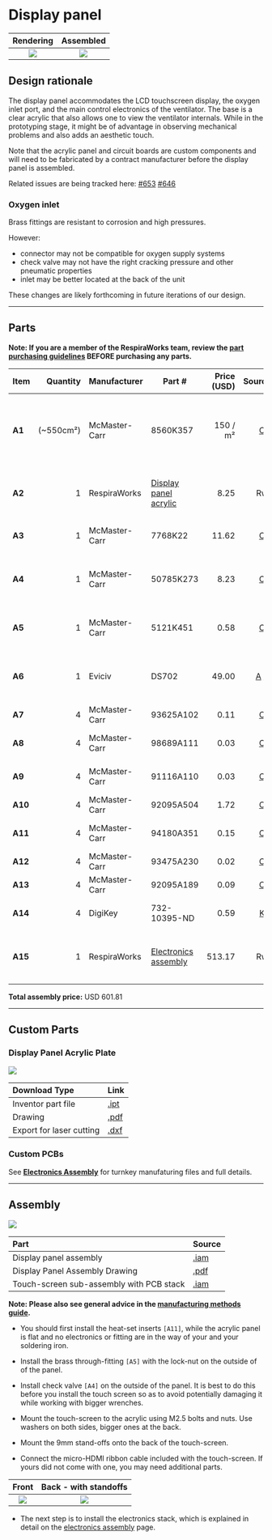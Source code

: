 # Display panel

| Rendering | Assembled |
|:-------------------------:|:-------------------------:|
| ![](images/display_panel_assembly_rendering.jpg) | ![](images/everything.jpg) |

## Design rationale

The display panel accommodates the LCD touchscreen display, the oxygen inlet port, and the main control electronics of the ventilator. The base is a clear acrylic
that also allows one to view the ventilator internals. While in the prototyping stage, it might be of advantage
in observing mechanical problems and also adds an aesthetic touch.

Note that the acrylic panel and circuit boards are custom components and will need to be fabricated by a contract manufacturer before the display panel is assembled.

Related issues are being tracked here:
[#653](https://github.com/RespiraWorks/Ventilator/issues/653)
[#646](https://github.com/RespiraWorks/Ventilator/issues/646)

### Oxygen inlet

Brass fittings are resistant to corrosion and high pressures.

However:
* connector may not be compatible for oxygen supply systems
* check valve may not have the right cracking pressure and other pneumatic properties
* inlet may be better located at the back of the unit

These changes are likely forthcoming in future iterations of our design.

----

## Parts

**Note: If you are a member of the RespiraWorks team, review the [part purchasing guidelines][ppg]
BEFORE purchasing any parts.**

[ppg]: ../../purchasing_guidelines.md

| Item  | Quantity | Manufacturer  | Part #                       | Price (USD) | Sources[*][ppg]| Notes |
| ----- |---------:| ------------- | ---------------------------- | -----------:|:--------------:|:------|
|**A1** |(~550cm²) | McMaster-Carr | 8560K357                     | 150 / m²    | [C][a1mcmc]    | 1/4" (6.35mm) thick clear acrylic sheet, to make `[A2]` below |
|**A2** | 1        | RespiraWorks  | [Display panel acrylic][a2rw]| 8.25        | Rw             | Upper acrylic face panel, cut from acrylic `[A1]` |
|**A3** | 1        | McMaster-Carr | 7768K22                      | 11.62       | [C][a3mcmc]    | brass threaded check valve |
|**A4** | 1        | McMaster-Carr | 50785K273                    | 8.23        | [C][a4mcmc]    | through-wall straight connector, 1/4NPT female |
|**A5** | 1        | McMaster-Carr | 5121K451                     | 0.58        | [C][a5mcmc]    | 1/4 NPT x 1/4" ID barbed adapter |
|**A6** | 1        | Eviciv        | DS702                        | 49.00       | [A][a6ali] [Z][a6amzn]| 7" capacitive touchscreen with speakers |
|**A7** | 4        | McMaster-Carr | 93625A102                    | 0.11        | [C][a7mcmc]    | M2.5 locknut |
|**A8** | 4        | McMaster-Carr | 98689A111                    | 0.03        | [C][a8mcmc]    | M2.5 washer, 5mm OD |
|**A9** | 4        | McMaster-Carr | 91116A110                    | 0.03        | [C][a9mcmc]    | M2.5 washer, 8mm OD |
|**A10**| 4        | McMaster-Carr | 92095A504                    | 1.72        | [C][a10mcmc]   | M2.5 screw, 14mm |
|**A11**| 4        | McMaster-Carr | 94180A351                    | 0.15        | [C][a11mcmc]   | Heat-set inserts for M4 screws |
|**A12**| 4        | McMaster-Carr | 93475A230                    | 0.02        | [C][a12mcmc]   | M4 washer, 9mm OD |
|**A13**| 4        | McMaster-Carr | 92095A189                    | 0.09        | [C][a13mcmc]   | M4 screw, 8mm |
|**A14**| 4        | DigiKey       | 732-10395-ND                 | 0.59        | [K][a14key]    | M2.5 standoff, 9mm |
|**A15**| 1        | RespiraWorks  |[Electronics assembly][a15rw] | 513.17      | Rw             | Most electrical and computing components |

**Total assembly price:** USD 601.81

[a1mcmc]:  https://www.mcmaster.com/8560K357/
[a2rw]:    #custom-parts
[a3mcmc]:  https://www.mcmaster.com/7768K22/
[a4mcmc]:  https://www.mcmaster.com/50785K273/
[a5mcmc]:  https://www.mcmaster.com/5121K451
[a6ali]:   https://www.aliexpress.com/item/4000747984746.html
[a6amzn]:  https://www.amazon.com/Eviciv-Portable-Monitor-Display-1024X600/dp/B07L6WT77H
[a7mcmc]:  https://www.mcmaster.com/93625A102/
[a8mcmc]:  https://www.mcmaster.com/98689A111/
[a9mcmc]:  https://www.mcmaster.com/91116A110/
[a10mcmc]: https://www.mcmaster.com/92095A504/
[a11mcmc]: https://www.mcmaster.com/94180A351/
[a12mcmc]: https://www.mcmaster.com/93475A230/
[a13mcmc]: https://www.mcmaster.com/92095A189/
[a14key]:  https://www.digikey.com/en/products/detail/w-rth-elektronik/971090151/6174614
[a15rw]:   electronics

------
## Custom Parts

### Display Panel Acrylic Plate
![](images/display_panel_acrylic_plate.jpg)

| Download Type | Link   |
|:--------------|:-------|
| Inventor part file | [.ipt](display_panel_acrylic_plate.ipt) |
| Drawing                    | [.pdf](display_panel_acrylic_plate.pdf) |
| Export for laser cutting   | [.dxf](display_panel_acrylic_plate.dxf) |

### Custom PCBs

See **[Electronics Assembly](electronics)** for turnkey manufaturing files and full details.

---------
## Assembly

![](images/display_panel_assembly.jpg)

| Part  | Source |
|:------|:-------|
| Display panel assembly    | [.iam](display_panel_assembly.iam) |
|Display Panel Assembly Drawing| [.pdf](display_panel_assembly.iam) |
| Touch-screen sub-assembly with PCB stack | [.iam](display_and_PCB_stack_assembly.iam)  |



**Note: Please also see general advice in the [manufacturing methods guide](../../methods).**

* You should first install the heat-set inserts `[A11]`, while the acrylic panel is flat and no electronics or fitting
  are in the way of your and your soldering iron.

* Install the brass through-fitting `[A5]` with the lock-nut on the outside of of the panel.

* Install check valve `[A4]` on the outside of the panel. It is best to do this before you install the touch screen
  so as to avoid potentially damaging it while working with bigger wrenches.

* Mount the touch-screen to the acrylic using M2.5 bolts and nuts. Use washers on both sides, bigger ones at the back.

* Mount the 9mm stand-offs onto the back of the touch-screen.

* Connect the micro-HDMI ribbon cable included with the touch-screen. If yours did not come with one, you
  may need additional parts.

|  Front            |  Back - with standoffs  |
:------------------:|:-----------------:|
![](images/front.jpg)  |  ![](images/back.jpg)  |

* The next step is to install the electronics stack, which is explained in detail on the
  [electronics assembly](electronics) page.
